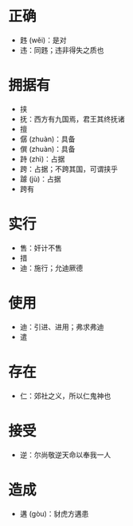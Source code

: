 # 正确
* 韪 (wěi)：是对
* 违：同韪；违非得失之质也
# 拥据有
* 挟
* 抚：西方有九国焉，君王其终抚诸
* 擅
* 僝 (zhuàn)：具备
* 僎 (zhuàn)：具备
* 跱 (zhì)：占据
* 跨：占据；不跨其国，可谓挟乎
* 躆 (jù)：占据
* 跨有

# 实行
* 售：奸计不售
* 措
* 迪：施行；允迪厥德
# 使用
* 迪：引进、进用；弗求弗迪
* 遣
# 存在
* 仁：郊社之义，所以仁鬼神也
# 接受
* 逆：尔尚敬逆天命以奉我一人
# 造成
* 遘 (gòu)：豺虎方遘患